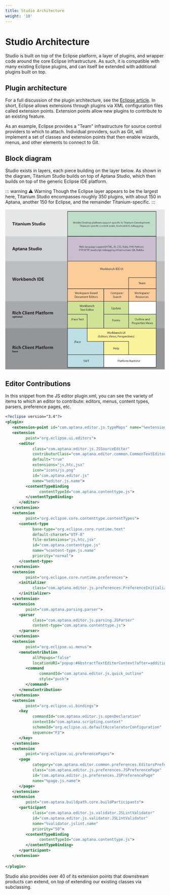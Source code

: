 ```yaml
---
title: Studio Architecture
weight: '10'
---
```


# Studio Architecture

Studio is built on top of the Eclipse platform, a layer of plugins, and wrapper code around the core Eclipse infrastructure. As such, it is compatible with many existing Eclipse plugins, and can itself be extended with additional plugins built on top.

## Plugin architecture

For a full discussion of the plugin architecture, see the [Eclipse article](http://www.eclipse.org/articles/Article-Plug-in-architecture/plugin_architecture.html). In short, Eclipse allows extensions through plugins via XML configuration files called extension points. Extension points allow new plugins to contribute to an existing feature.

As an example, Eclipse provides a "Team" infrastructure for source control providers to which to attach. Individual providers, such as Git, will implement a set of classes and extension points that then enable wizards, menus, and other elements to connect to Git.

## Block diagram

Studio exists in layers, each piece building on the layer below. As shown in the diagram, Titanium Studio builds on top of Aptana Studio, which then builds on top of the generic Eclipse IDE platform.

::: warning ⚠️ Warning
Though the Eclipse layer appears to be the largest here, Titanium Studio encompasses roughly 350 plugins, with about 150 in Aptana, another 150 for Eclipse, and the remainder Titanium-specific.
:::

![Studio_Block_Diagram](./Studio_Block_Diagram.png)

## Editor Contributions

In this snippet from the JS editor plugin.xml, you can see the variety of items to which an editor to contribute: editors, menus, content types, parsers, preference pages, etc.

```xml
<?eclipse version="3.4"?>
<plugin>
   <extension-point id="com.aptana.editor.js.typeMaps" name="%extension-point.typemaps.name" schema="schema/typeMaps.exsd"/>
   <extension
         point="org.eclipse.ui.editors">
      <editor
            class="com.aptana.editor.js.JSSourceEditor"
            contributorClass="com.aptana.editor.common.CommonTextEditorActionContributor"
            default="true"
            extensions="js,htc,jsx"
            icon="icons/js.png"
            id="com.aptana.editor.js"
            name="%editor.js.name">
         <contentTypeBinding
               contentTypeId="com.aptana.contenttype.js">
         </contentTypeBinding>
      </editor>
   </extension>
   <extension
         point="org.eclipse.core.contenttype.contentTypes">
      <content-type
            base-type="org.eclipse.core.runtime.text"
            default-charset="UTF-8"
            file-extensions="js,htc,jsx"
            id="com.aptana.contenttype.js"
            name="%content-type.js.name"
            priority="normal">
      </content-type>
   </extension>
   <extension
         point="org.eclipse.core.runtime.preferences">
      <initializer
            class="com.aptana.editor.js.preferences.PreferenceInitializer">
      </initializer>
   </extension>
   <extension
         point="com.aptana.parsing.parser">
      <parser
            class="com.aptana.editor.js.parsing.JSParser"
            content-type="com.aptana.contenttype.js">
      </parser>
   </extension>
   <extension
         point="org.eclipse.ui.menus">
      <menuContribution
            allPopups="false"
            locationURI="popup:#AbstractTextEditorContext?after=additions">
         <command
               commandId="com.aptana.editor.js.quick_outline"
               style="push">
         </command>
      </menuContribution>
   </extension>
   <extension
         point="org.eclipse.ui.bindings">
      <key
            commandId="com.aptana.editor.js.openDeclaration"
            contextId="com.aptana.scripting.context"
            schemeId="org.eclipse.ui.defaultAcceleratorConfiguration"
            sequence="F3">
      </key>
   </extension>
   <extension
         point="org.eclipse.ui.preferencePages">
      <page
            category="com.aptana.editor.common.preferences.EditorsPreferencePage"
            class="com.aptana.editor.js.preferences.JSPreferencePage"
            id="com.aptana.editor.js.preferences.JSPreferencePage"
            name="%page.js.name">
      </page>
   </extension>
   <extension
         point="com.aptana.buildpath.core.buildParticipants">
      <participant
            class="com.aptana.editor.js.validator.JSLintValidator"
            id="com.aptana.editor.js.validator.JSLintValidator"
            name="%validator.jslint.name"
            priority="50">
         <contentTypeBinding
               contentTypeId="com.aptana.contenttype.js">
         </contentTypeBinding>
      </participant>
   </extension>

</plugin>
```

Studio also provides over 40 of its extension points that downstream products can extend, on top of extending our existing classes via subclassing.
